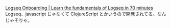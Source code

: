 [Logseq Onboarding | Learn the fundamentals of Logseq in 70 minutes](https://www.youtube.com/watch?v=cy5A-_S1bnU)
Logseq、javascript じゃなくて ClojureScript とかいうので開発されてる。なんじゃそりゃ。